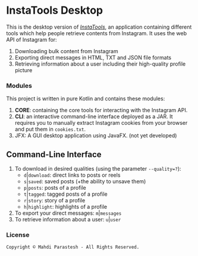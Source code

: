 # InstaTools Desktop

This is the desktop version of [*InstaTools*](https://github.com/fulcrum6378/instatools),
an application containing different tools which help people retrieve contents from Instagram.
It uses the web API of Instagram for:

1. Downloading bulk content from Instagram
2. Exporting direct messages in HTML, TXT and JSON file formats
3. Retrieving information about a user including their high-quality profile picture

### Modules

This project is written in pure Kotlin and contains these modules:

1. **CORE**: containing the core tools for interacting with the Instagram API.
2. **CLI**: an interactive command-line interface deployed as a JAR. 
   It requires you to manually extract Instagram cookies from your browser and put them in `cookies.txt`.
3. JFX: A GUI desktop application using JavaFX. (not yet developed)

## Command-Line Interface

1. To download in desired qualities (using the parameter `--quality=?`):
    - `d`|`download`: direct links to posts or reels
    - `s`|`saved`: saved posts (+the ability to unsave them)
    - `p`|`posts`: posts of a profile
    - `t`|`tagged`: tagged posts of a profile
    - `r`|`story`: story of a profile
    - `h`|`highlight`: highlights of a profile
2. To export your direct messages: `m`|`messages`
3. To retrieve information about a user: `u`|`user`

### License

```
Copyright © Mahdi Parastesh - All Rights Reserved.
```

